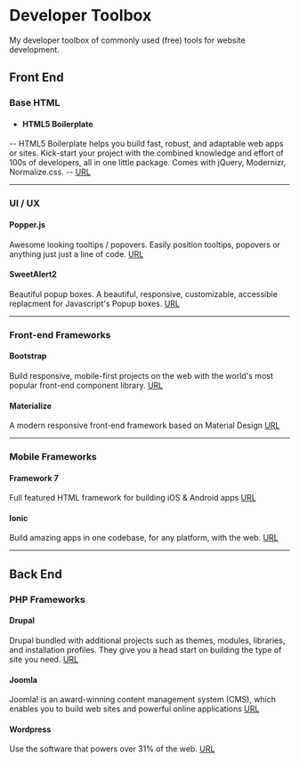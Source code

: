 # Developer Toolbox
My developer toolbox of commonly used (free) tools for website development.

## Front End

### Base HTML

- #### HTML5 Boilerplate
 -- HTML5 Boilerplate helps you build fast, robust, and adaptable web apps or sites. Kick-start your project with the combined knowledge and effort of 100s of developers, all in one little package. Comes with jQuery, Modernizr, Normalize.css.
 -- [URL](https://html5boilerplate.com)

---

### UI / UX

#### Popper.js
Awesome looking tooltips / popovers. Easily position tooltips, popovers or anything just just a line of code.
[URL](https://popper.js.org)

#### SweetAlert2
Beautiful popup boxes. A beautiful, responsive, customizable, accessible replacment for Javascript's Popup boxes.
[URL](https://sweetalert2.github.io)

---

### Front-end Frameworks

#### Bootstrap
Build responsive, mobile-first projects on the web with the world's most popular front-end component library.
[URL](https://getbootstrap.com)

#### Materialize
A modern responsive front-end framework based on Material Design
[URL](https://materializecss.com)

---

### Mobile Frameworks

#### Framework 7
Full featured HTML framework for building iOS & Android apps
[URL](https://framework7.io)

#### Ionic
Build amazing apps in one codebase, for any platform, with the web.
[URL](https://ionicframework.com)

---

## Back End

### PHP Frameworks

#### Drupal
Drupal bundled with additional projects such as themes, modules, libraries, and installation profiles. They give you a head start on building the type of site you need.
[URL](https://www.drupal.org/download)

#### Joomla
Joomla! is an award-winning content management system (CMS), which enables you to build web sites and powerful online applications
[URL](https://downloads.joomla.org)

#### Wordpress
Use the software that powers over 31% of the web.
[URL](https://wordpress.org/download)
